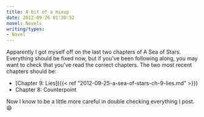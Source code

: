 ```yaml
---
title: A bit of a mixup
date: 2012-09-26 01:30:52
novel: Novels
writing/types:
- Novel
---
```

Apparently I got myself off on the last two chapters of A Sea of Stars. Everything should be fixed now, but if you've been following along, you may want to check that you've read the correct chapters. The two most recent chapters should be:

* [Chapter 9: Lies]({{< ref "2012-09-25-a-sea-of-stars-ch-9-lies.md" >}})
* Chapter 8: Counterpoint

Now I know to be a little more careful in double checking everything I post. :smile:
